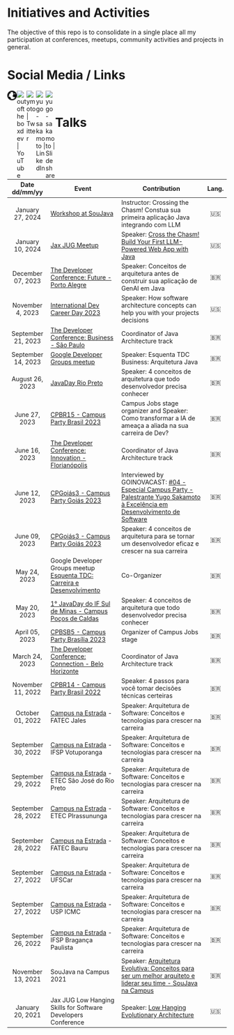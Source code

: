 # Initiatives and Activities

The objective of this repo is to consolidate in a single place all my participation at conferences, meetups, community activities and projects in general.

# Social Media / Links

[<img align="left" alt="theleaderdev" width="22px" src="https://raw.githubusercontent.com/iconic/open-iconic/master/svg/globe.svg" />][website]
[<img align="left" alt="outoftheboxdev | YouTube" width="22px" src="https://cdn.jsdelivr.net/npm/simple-icons@v3/icons/youtube.svg" />][youtube]
[<img align="left" alt="ymoto | Twitter" width="22px" src="https://cdn.jsdelivr.net/npm/simple-icons@v3/icons/twitter.svg" />][twitter]
[<img align="left" alt="yugo-sakamoto | LinkedIn" width="22px" src="https://cdn.jsdelivr.net/npm/simple-icons@v3/icons/linkedin.svg" />][linkedin]
[<img align="left" alt="yugo-sakamoto | Slideshare" width="22px" src="https://cdn.jsdelivr.net/npm/simple-icons@v3/icons/slideshare.svg" />][slideshare]

<br/>

# Talks

| Date<br>dd/mm/yy     | Event          | Contribution | Lang. |
|:--------------------:|----------------|-------------|:----:|
| January 27, 2024 | [Workshop at SouJava](https://event.sessions.us/jtutinhas/crossing-the-chasm-constua-sua-primeira-aplicacao-java-integrando-com-llm) | Instructor: Crossing the Chasm! Constua sua primeira aplicação Java integrando com LLM | :us: |
| January 10, 2024 | [Jax JUG Meetup](https://www.meetup.com/jacksonville-java-user-group-jaxjug/events/298195433/) | Speaker: [Cross the Chasm! Build Your First LLM-Powered Web App with Java](https://www.youtube.com/watch?v=dRrWr83CKBM) | :us: |
| December 07, 2023 | [The Developer Conference: Future - Porto Alegre](https://thedevconf.com/tdc/2023/future/trilha-arquitetura-java) | Speaker: Conceitos de arquitetura antes de construir sua aplicação de GenAI em Java | :brazil: |
| November 4, 2023 | [International Dev Career Day 2023](https://hopin.com/events/dev-career-day-2023/registration) | Speaker: How software architecture concepts can help you with your projects decisions | :us: |
| September 21, 2023 | [The Developer Conference: Business - São Paulo](https://thedevconf.com/tdc/2023/business/trilha-arquitetura-java) | Coordinator of Java Architecture track | 🇧🇷 |
| September 14, 2023 | [Google Developer Groups meetup](https://gdg.community.dev/events/details/google-gdg-nova-lima-presents-esquenta-tdc-business-arquitetura-java/) | Speaker: Esquenta TDC Business: Arquitetura Java | :brazil: |
| August 26, 2023 | [JavaDay Rio Preto](https://javanoroeste.com.br/javanoroeste/javaday_riopreto/) | Speaker: 4 conceitos de arquitetura que todo desenvolvedor precisa conhecer | :brazil: |
| June 27, 2023 | [CPBR15 - Campus Party Brasil 2023](https://app.4.events/palestrante-yugo-sakamoto--3333-c18443) | Campus Jobs stage organizer and Speaker: Como transformar a IA de ameaça a aliada na sua carreira de Dev? | :brazil: |
| June 16, 2023 | [The Developer Conference: Innovation - Florianópolis](https://thedevconf.com/tdc/2023/innovation/trilha-arquitetura-java) | Coordinator of Java Architecture track | :brazil: |
| June 12, 2023 | [CPGoiás3 - Campus Party Goiás 2023](https://brasil.campus-party.org/cpgoias3/) | Interviewed by GOINOVACAST: [#04 - Especial Campus Party - Palestrante Yugo Sakamoto à Excelência em Desenvolvimento de Software](https://www.youtube.com/watch?v=h212WAgANKY) | :brazil: |
| June 09, 2023 | [CPGoiás3 - Campus Party Goiás 2023](https://app.4.events/palestrante-yugo-sakamoto-2718-c18443)| Speaker: 4 conceitos de arquitetura para se tornar um desenvolvedor eficaz e crescer na sua carreira| :brazil: |
| May 24, 2023 | Google Developer Groups meetup [Esquenta TDC: Carreira e Desenvolvimento](https://gdg.community.dev/events/details/google-gdg-nova-lima-presents-meetup-esquenta-tdc-carreira-e-desenvolvimento/) | Co-Organizer | :brazil: |
| May 20, 2023 | [1° JavaDay do IF Sul de Minas - Campus Poços de Caldas](https://java-day.pcs.ifsuldeminas.edu.br/#palestrantes) | Speaker: 4 conceitos de arquitetura que todo desenvolvedor precisa conhecer | :brazil: |
| April 05, 2023 | [CPBSB5 - Campus Party Brasília 2023](https://app.4.events/palestrante-yugo-sakamoto-2465-c18443) | Organizer of Campus Jobs stage | :brazil: |
| March 24, 2023 | [The Developer Conference: Connection - Belo Horizonte](https://thedevconf.com/tdc/2023/connections/trilha-arquitetura-java) | Coordinator of Java Architecture track | :brazil: |
| November 11, 2022 | [CPBR14 - Campus Party Brasil 2022](https://app.4.events/palestrante-yugo-sakamoto-1993-c18443) | Speaker: 4 passos para você tomar decisões técnicas certeiras | 🇧🇷 |
| October 01, 2022 | [Campus na Estrada](http://tinyurl.com/bdz9r7e9) - FATEC Jales | Speaker: Arquitetura de Software: Conceitos e tecnologias para crescer na carreira | 🇧🇷 |
| September 30, 2022 | [Campus na Estrada](http://tinyurl.com/bdz9r7e9) - IFSP Votuporanga | Speaker: Arquitetura de Software: Conceitos e tecnologias para crescer na carreira | 🇧🇷 |
| September 29, 2022 | [Campus na Estrada](http://tinyurl.com/bdz9r7e9) - ETEC São José do Rio Preto | Speaker: Arquitetura de Software: Conceitos e tecnologias para crescer na carreira | 🇧🇷 |
| September 28, 2022 | [Campus na Estrada](http://tinyurl.com/bdz9r7e9) - ETEC PIrassununga | Speaker: Arquitetura de Software: Conceitos e tecnologias para crescer na carreira | 🇧🇷 |
| September 28, 2022 | [Campus na Estrada](http://tinyurl.com/bdz9r7e9) - FATEC Bauru | Speaker: Arquitetura de Software: Conceitos e tecnologias para crescer na carreira | 🇧🇷 |
| September 27, 2022 | [Campus na Estrada](http://tinyurl.com/bdz9r7e9) - UFSCar | Speaker: Arquitetura de Software: Conceitos e tecnologias para crescer na carreira | 🇧🇷 |
| September 27, 2022 | [Campus na Estrada](http://tinyurl.com/bdz9r7e9) - USP ICMC | Speaker: Arquitetura de Software: Conceitos e tecnologias para crescer na carreira | 🇧🇷 |
| September 26, 2022 | [Campus na Estrada](http://tinyurl.com/bdz9r7e9) - IFSP Bragança Paulista | Speaker: Arquitetura de Software: Conceitos e tecnologias para crescer na carreira | 🇧🇷 |
| November 13, 2021 | SouJava na Campus 2021 | Speaker: [Arquitetura Evolutiva: Conceitos para ser um melhor arquiteto e liderar seu time - SouJava na Campus](https://www.youtube.com/watch?v=Pdbdnqv2k7Q) | :brazil: |
| January 20, 2021 | Jax JUG Low Hanging Skills for Software Developers Conference | Speaker: [Low Hanging Evolutionary Architecture](https://www.youtube.com/watch?v=D-ErrlY5LO8) | :us: |

[stats]: https://github-readme-stats.vercel.app/api?username=yugoccp&show_icons=true
[website]: https://theleaderdev.com
[twitter]: https://twitter.com/ymoto
[youtube]: https://www.youtube.com/@outoftheboxdev
[linkedin]: https://linkedin.com/in/yugo-sakamoto
[slideshare]: https://www.slideshare.net/YugoSakamoto1
